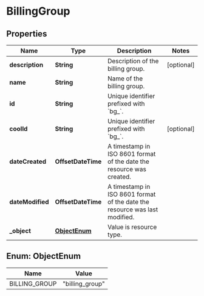 

# BillingGroup


## Properties

Name | Type | Description | Notes
------------ | ------------- | ------------- | -------------
**description** | **String** | Description of the billing group. |  [optional]
**name** | **String** | Name of the billing group. | 
**id** | **String** | Unique identifier prefixed with &#x60;bg_&#x60;. | 
**coolId** | **String** | Unique identifier prefixed with &#x60;bg_&#x60;. |  [optional]
**dateCreated** | **OffsetDateTime** | A timestamp in ISO 8601 format of the date the resource was created. | 
**dateModified** | **OffsetDateTime** | A timestamp in ISO 8601 format of the date the resource was last modified. | 
**_object** | [**ObjectEnum**](#ObjectEnum) | Value is resource type. | 



## Enum: ObjectEnum

Name | Value
---- | -----
BILLING_GROUP | &quot;billing_group&quot;




